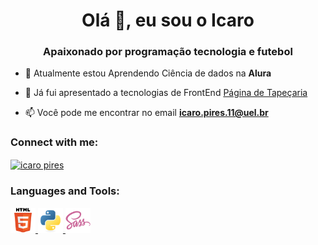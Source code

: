 <h1 align="center">Olá 👋, eu sou o Icaro</h1>
<h3 align="center">Apaixonado por programação tecnologia e futebol </h3>

- 🌱 Atualmente estou Aprendendo Ciência de dados na **Alura**

- 👯 Já fui apresentado a tecnologias de FrontEnd [Página de Tapeçaria](https://github.com/icaropires11/Tapecaria)

- 📫 Você pode me encontrar no email **icaro.pires.11@uel.br**

<h3 align="left">Connect with me:</h3>
<p align="left">
<a href="https://www.linkedin.com/in/icaro-pires-b24837155?lipi=urn%3Ali%3Apage%3Ad_flagship3_profile_view_base_contact_details%3BGgdPfv8aR42uQ0Lyd%2BsxOA%3D%3D" target="blank"><img align="center" src="https://raw.githubusercontent.com/rahuldkjain/github-profile-readme-generator/master/src/images/icons/Social/linked-in-alt.svg" alt="icaro pires" height="30" width="40" /></a>
</p>

<h3 align="left">Languages and Tools:</h3>
<p align="left"> <a href="https://www.w3.org/html/" target="_blank" rel="noreferrer"> <img src="https://raw.githubusercontent.com/devicons/devicon/master/icons/html5/html5-original-wordmark.svg" alt="html5" width="40" height="40"/> </a> <a href="https://www.python.org" target="_blank" rel="noreferrer"> <img src="https://raw.githubusercontent.com/devicons/devicon/master/icons/python/python-original.svg" alt="python" width="40" height="40"/> </a> <a href="https://sass-lang.com" target="_blank" rel="noreferrer"> <img src="https://raw.githubusercontent.com/devicons/devicon/master/icons/sass/sass-original.svg" alt="sass" width="40" height="40"/> </a> </p>
